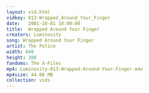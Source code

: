 ```yaml
---
layout: vid.html
vidkey: 013-Wrapped_Around_Your_Finger
date:   2001-10-01 10:00:00
title:  Wrapped Around Your Finger
creators: Luminosity
song: Wrapped Around Your Finger
artist: The Police
width: 640
height: 388
fandoms: The X-Files
mp4: Luminosity-013-Wrapped-Around-Your-Finger.m4v
mp4size: 44.08 MB
collection: vids
---
```


  <div>
  
  </div>
  